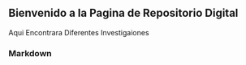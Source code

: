 ## Bienvenido a la Pagina de Repositorio Digital

 Aqui Encontrara Diferentes Investigaiones
### Markdown

